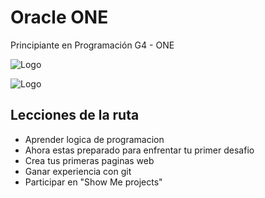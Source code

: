 
# Oracle ONE


Principiante en Programación G4 - ONE

![Logo](https://cdn2.gnarususercontent.com.br/6/449886/ad7c0ade-9666-444f-b034-a5167845f978.png)

![Logo](https://app.aluracursos.com/assets/images/logos/logo-aluraespanhol.svg)
## Lecciones de la ruta

- Aprender logica de programacion
- Ahora estas preparado para enfrentar tu primer desafio
- Crea tus primeras paginas web
- Ganar experiencia con git
- Participar en "Show Me projects"
